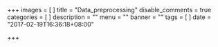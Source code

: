 +++
images = [
]
title = "Data_preprocessing"
disable_comments = true
categories = [
]
description = ""
menu = ""
banner = ""
tags = [
]
date = "2017-02-19T16:36:18+08:00"

+++

<!--more-->
